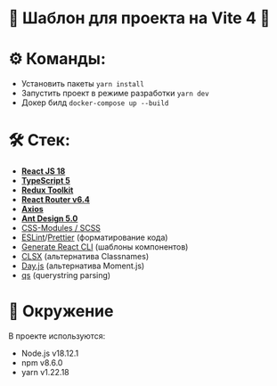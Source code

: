 # 👑 Шаблон для проекта на Vite 4 👑

# ⚙️ Команды:

- Установить пакеты `yarn install`
- Запустить проект в режиме разработки `yarn dev`
- Докер билд `docker-compose up --build`

# 🛠 Стек:

- **[React JS 18](https://reactjs.org)**
- **[TypeScript 5](https://www.typescriptlang.org)**
- **[Redux Toolkit](https://redux-toolkit.js.org)**
- **[React Router v6.4](https://reactrouter.com)**
- **[Axios](https://axios-http.com)**
- **[Ant Design 5.0](https://ant.design)**
- [CSS-Modules / SCSS](https://sass-lang.com)
- [ESLint](https://eslint.org)/[Prettier](https://prettier.io) (форматирование кода)
- [Generate React CLI](https://github.com/arminbro/generate-react-cli) (шаблоны компонентов)
- [CLSX](https://github.com/lukeed/clsx) (альтернатива Classnames)
- [Day.js](https://github.com/lukeed/clsx) (альтернатива Moment.js)
- [qs](https://www.npmjs.com/package/qs) (querystring parsing)

# 🔧 Окружение

В проекте используются:

- Node.js v18.12.1
- npm v8.6.0
- yarn v1.22.18
